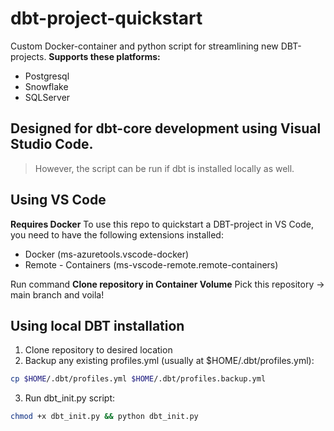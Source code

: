 # dbt-project-quickstart
Custom Docker-container and python script for streamlining new DBT-projects.
**Supports these platforms:**
- Postgresql
- Snowflake
- SQLServer

## Designed for dbt-core development using Visual Studio Code.
> However, the script can be run if dbt is installed locally as well.

## Using VS Code
**Requires Docker**
To use this repo to quickstart a DBT-project in VS Code, you need to have the following extensions installed:
- Docker (ms-azuretools.vscode-docker)
- Remote - Containers (ms-vscode-remote.remote-containers)

Run command **Clone repository in Container Volume**
Pick this repository -> main branch and voila!

## Using local DBT installation
1. Clone repository to desired location
2. Backup any existing profiles.yml (usually at $HOME/.dbt/profiles.yml):
```bash
cp $HOME/.dbt/profiles.yml $HOME/.dbt/profiles.backup.yml
```
3. Run dbt_init.py script:
```bash
chmod +x dbt_init.py && python dbt_init.py
```
